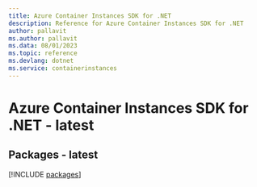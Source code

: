 ```yaml
---
title: Azure Container Instances SDK for .NET
description: Reference for Azure Container Instances SDK for .NET
author: pallavit
ms.author: pallavit
ms.data: 08/01/2023
ms.topic: reference
ms.devlang: dotnet
ms.service: containerinstances
---
```

# Azure Container Instances SDK for .NET - latest
## Packages - latest
[!INCLUDE [packages](container-instances-index.md)]